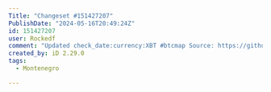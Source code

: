 ```yaml
---
Title: "Changeset #151427207"
PublishDate: "2024-05-16T20:49:24Z"
id: 151427207
user: Rockedf
comment: "Updated check_date:currency:XBT #btcmap Source: https://github.com/teambtcmap/btcmap-data/issues/7377"
created_by: iD 2.29.0
tags:
  - Montenegro

---
```

